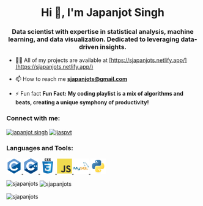<h1 align="center">Hi 👋, I'm Japanjot Singh</h1>
<h3 align="center">Data scientist with expertise in statistical analysis, machine learning, and data visualization. Dedicated to leveraging data-driven insights.</h3>

- 👨‍💻 All of my projects are available at [https://sjapanjots.netlify.app/](https://sjapanjots.netlify.app/)

- 📫 How to reach me **sjapanjots@gmail.com**

- ⚡ Fun fact **Fun Fact: My coding playlist is a mix of algorithms and beats, creating a unique symphony of productivity!**

<h3 align="left">Connect with me:</h3>
<p align="left">
<a href="https://linkedin.com/in/japanjot singh" target="blank"><img align="center" src="https://raw.githubusercontent.com/rahuldkjain/github-profile-readme-generator/master/src/images/icons/Social/linked-in-alt.svg" alt="japanjot singh" height="30" width="40" /></a>
<a href="https://instagram.com/ijaspvt" target="blank"><img align="center" src="https://raw.githubusercontent.com/rahuldkjain/github-profile-readme-generator/master/src/images/icons/Social/instagram.svg" alt="ijaspvt" height="30" width="40" /></a>
</p>

<h3 align="left">Languages and Tools:</h3>
<p align="left"> <a href="https://www.cprogramming.com/" target="_blank" rel="noreferrer"> <img src="https://raw.githubusercontent.com/devicons/devicon/master/icons/c/c-original.svg" alt="c" width="40" height="40"/> </a> <a href="https://www.w3schools.com/cpp/" target="_blank" rel="noreferrer"> <img src="https://raw.githubusercontent.com/devicons/devicon/master/icons/cplusplus/cplusplus-original.svg" alt="cplusplus" width="40" height="40"/> </a> <a href="https://www.w3schools.com/css/" target="_blank" rel="noreferrer"> <img src="https://raw.githubusercontent.com/devicons/devicon/master/icons/css3/css3-original-wordmark.svg" alt="css3" width="40" height="40"/> </a> <a href="https://developer.mozilla.org/en-US/docs/Web/JavaScript" target="_blank" rel="noreferrer"> <img src="https://raw.githubusercontent.com/devicons/devicon/master/icons/javascript/javascript-original.svg" alt="javascript" width="40" height="40"/> </a> <a href="https://www.mysql.com/" target="_blank" rel="noreferrer"> <img src="https://raw.githubusercontent.com/devicons/devicon/master/icons/mysql/mysql-original-wordmark.svg" alt="mysql" width="40" height="40"/> </a> <a href="https://www.python.org" target="_blank" rel="noreferrer"> <img src="https://raw.githubusercontent.com/devicons/devicon/master/icons/python/python-original.svg" alt="python" width="40" height="40"/> </a> </p>

<p><img align="left" src="https://github-readme-stats.vercel.app/api/top-langs?username=sjapanjots&show_icons=true&locale=en&layout=compact" alt="sjapanjots" /></p>

<p>&nbsp;<img align="center" src="https://github-readme-stats.vercel.app/api?username=sjapanjots&show_icons=true&locale=en" alt="sjapanjots" /></p>

<p><img align="center" src="https://github-readme-streak-stats.herokuapp.com/?user=sjapanjots&" alt="sjapanjots" /></p>

